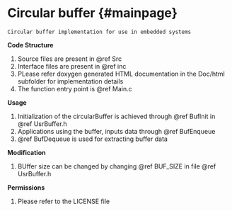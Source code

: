 Circular buffer                      {#mainpage}
============
    Circular buffer implementation for use in embedded systems

**Code Structure**

1. Source files are present in @ref Src
2. Interface files are present in @ref inc
3. PLease refer doxygen generated HTML documentation in the Doc/html subfolder for implementation details
4. The function entry point is @ref Main.c

**Usage**

1. Initialization of the circularBuffer is achieved through @ref BufInit in @ref UsrBuffer.h
2. Applications using the buffer, inputs data through @ref BufEnqueue
3. @ref BufDequeue is used for extracting buffer data 

**Modification**

1. BUffer size can be changed by changing @ref BUF_SIZE in file @ref UsrBuffer.h

**Permissions**

1. Please refer to the LICENSE file 
